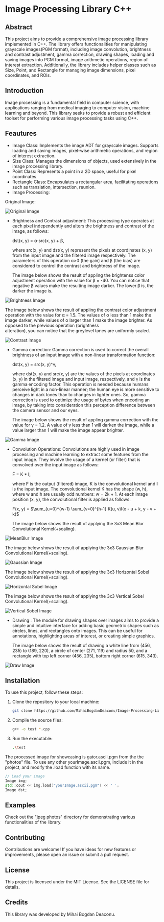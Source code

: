 # Image Processing Library C++

## Abstract

This project aims to provide a comprehensive image processing library implemented in C++. The library offers functionalities for manipulating grayscale images(PGM format), including image convolution, brightness and contrast adjustment, gamma correction, drawing shapes, loading and saving images into PGM format, image arithmetic operations, region of interest extraction. Additionally, the library includes helper classes such as Size, Point, and Rectangle for managing image dimensions, pixel coordinates, and ROIs.

## Introduction

Image processing is a fundamental field in computer science, with applications ranging from medical imaging to computer vision, machine learning and beyond. This library seeks to provide a robust and efficient toolset for performing various image processing tasks using C++.

## Feautures

- Image Class: Implements the image ADT for grayscale images. Supports loading and saving images, pixel-wise arithmetic operations, and region of interest extraction.
- Size Class: Manages the dimensions of objects, used extensively in the image processing library.
- Point Class: Represents a point in a 2D space, useful for pixel coordinates.
- Rectangle Class: Encapsulates a rectangular area, facilitating operations such as translation, intersection, reunion.
- Image Processing:
  
Original Image:


![Original Image](jpeg%20photos/gator.JPG)

- Brightness and Contrast adjustment: This processing type operates at each pixel independently and alters the brightness and contrast of the image, as follows:

  dst(x, y) = α⋅src(x, y) + β,
      
  where src(x, y) and dst(x, y) represent the pixels at coordinates (x, y) from the input image and the
  filtered image respectively. The parameters of this operation α>0 (the gain) and β (the bias) are considered to control the
  contrast and brightness of the image.

  The image below shows the result of appling the brightenss color adjustment operation with the value for β = -40.
  You can notice that negative β values make the resulting image darker. The lower β is, the darker the image is.


![Brightness Image](jpeg%20photos/brightness_output.JPG)

  The image below shows the result of appling the contrast color adjustment operation with the value for α = 1.5.
  The values of α less than 1 make the image darker, while values of α larger than 1 make the image brighter. As opposed to the previous operation (brightness       
  alteration), you can notice that the greylevel tones are uniformly scaled.


![Contrast Image](jpeg%20photos/contrast_output.JPG)

  

- Gamma correction: Gamma correction is used to correct the overall brightness of an input image with a non-linear
transformation function:

  dst(x, y) = src(x, y)^γ,
  
  where dst(x, y) and src(x, y) are the values of the pixels at coordinates (x, y) in the filtered image and
  input image, respectively, and γ is the gamma encoding factor. This operation is needed because
  humans perceive light in a non-linear manner; the human eye is more sensitive to changes in dark
  tones than to changes in lighter ones. So, gamma correction is used to optimize the usage of bytes
  when encoding an image, by taking into consideration this perception difference between the camera
  sensor and our eyes.

  The image below shows the result of appling gamma correction with the value for γ = 1.2. A value of γ less than 1 will        darken the image, while a value larger than 1 will make the image appear brighter.

  
![Gamma Image](jpeg%20photos/gamma_correction_output.JPG)  



- Convolution Operations: Convolutions are highly used in image processing and machine learning to extract some features
from the input image. They involve the usage of a kernel (or filter) that is convolved over the input image as follows:

  F = K * I,
  
  where F is the output (filtered) image, K is the convolutional kernel and I is the input image. The
  convolutional kernel K has the shape (w, h), where w and h are usually odd numbers: w = 2k + 1.
  At each image position (x, y), the convolutional filter is applied as follows:

  F(x, y) = $\sum_{u=0}^{w-1} \sum_{v=0}^{h-1} K(u, v)I(x - u + k, y - v + k)$

  The image below shows the result of applying the 3x3 Mean Blur Convolutional Kernel(+scaling).


![MeanBlur Image](jpeg%20photos/convolution_meanBlur.JPG)


  The image below shows the result of applying the 3x3 Gaussian Blur Convolutional Kernel(+scaling).


![Gaussian Image](jpeg%20photos/convolution_gaussianBlur.JPG)


  The image below shows the result of applying the 3x3 Horizontal Sobel Convolutional Kernel(+scaling).


![Horizontal Sobel Image](jpeg%20photos/convolution_horizontalSobel.JPG)

  The image below shows the result of applying the 3x3 Vertical Sobel Convolutional Kernel(+scaling).


![Vertical Sobel Image](jpeg%20photos/convolution_verticalSobel.JPG)
  

- Drawing : The module for drawing shapes over images aims
to provide a simple and intuitive interface for adding basic geometric shapes such as circles, lines, and
rectangles onto images. This can be useful for annotations, highlighting areas of interest, or creating
simple graphics.


  The image below shows the result of drawing a white line from (456, 235) to (189, 220), a circle of center (271, 119) and radius 50, and a rectangle with top left corner (456, 235), bottom right corner (615, 343).


![Draw Image](jpeg%20photos/drawing_output.JPG)

## Installation

To use this project, follow these steps:

1. Clone the repository to your local machine:

    ```bash
    git clone https://github.com/MihaiBogdanDeaconu/Image-Processing-Library
    ```

2. Compile the source files:

    ```bash
    g++ -o test *.cpp
    ```

3. Run the executable:

    ```bash
    .\test
    ```
The processed image for showcasing is gator.ascii.pgm from the the "photos" file. To use any other yourImage.ascii.pgm, include it in the project, and modify the .load function with its name.

```cpp
// Load your image
Image img;
std::cout << img.load("yourImage.ascii.pgm") << ' '; 
Image dst;
```

## Examples

Check out the "jpeg photos" directory for demonstrating various functionalities of the library.

## Contributing
Contributions are welcome! If you have ideas for new features or improvements, please open an issue or submit a pull request.

## License
This project is licensed under the MIT License. See the LICENSE file for details.

## Credits
This library was developed by Mihai Bogdan Deaconu.












